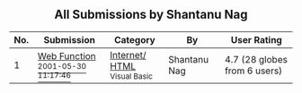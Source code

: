 ﻿<div align="center">

## All Submissions by Shantanu Nag

</div>

No.  | Submission | Category | By   | User Rating
---- | ---------- | -------- | ---- | -----------
1 | [Web Function<br /><sup>2001-05-30 11:17:46</sup>](https://github.com/Planet-Source-Code/shantanu-nag-web-function__1-23599) | [Internet/ HTML<br /><sup>Visual Basic</sup>](../ByCategory/internet-html__1-34.md) | Shantanu Nag | 4.7 (28 globes from 6 users)
